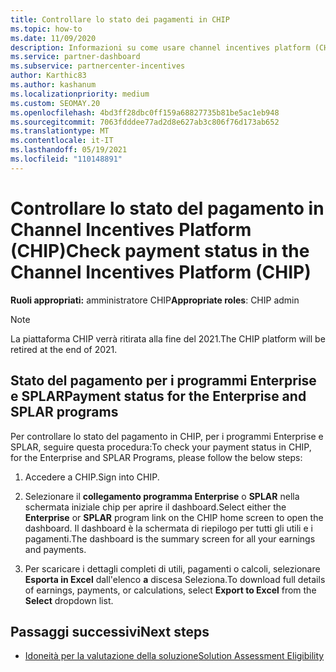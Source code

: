 ```yaml
---
title: Controllare lo stato dei pagamenti in CHIP
ms.topic: how-to
ms.date: 11/09/2020
description: Informazioni su come usare channel incentives platform (CHIP) per controllare lo stato del pagamento. Si noti che CHIP verrà ritirato alla fine del 2021.
ms.service: partner-dashboard
ms.subservice: partnercenter-incentives
author: Karthic83
ms.author: kashanum
ms.localizationpriority: medium
ms.custom: SEOMAY.20
ms.openlocfilehash: 4bd3ff28dbc0ff159a68827735b81be5ac1eb948
ms.sourcegitcommit: 7063fdddee77ad2d8e627ab3c806f76d173ab652
ms.translationtype: MT
ms.contentlocale: it-IT
ms.lasthandoff: 05/19/2021
ms.locfileid: "110148891"
---
```

# <a name="check-payment-status-in-the-channel-incentives-platform-chip"></a><span data-ttu-id="e870d-104">Controllare lo stato del pagamento in Channel Incentives Platform (CHIP)</span><span class="sxs-lookup"><span data-stu-id="e870d-104">Check payment status in the Channel Incentives Platform (CHIP)</span></span>

<span data-ttu-id="e870d-105">**Ruoli appropriati:** amministratore CHIP</span><span class="sxs-lookup"><span data-stu-id="e870d-105">**Appropriate roles**: CHIP admin</span></span>

>[!NOTE]
><span data-ttu-id="e870d-106">La piattaforma CHIP verrà ritirata alla fine del 2021.</span><span class="sxs-lookup"><span data-stu-id="e870d-106">The CHIP platform will be retired at the end of 2021.</span></span>

## <a name="payment-status-for-the-enterprise-and-splar-programs"></a><span data-ttu-id="e870d-107">Stato del pagamento per i programmi Enterprise e SPLAR</span><span class="sxs-lookup"><span data-stu-id="e870d-107">Payment status for the Enterprise and SPLAR programs</span></span>

<span data-ttu-id="e870d-108">Per controllare lo stato del pagamento in CHIP, per i programmi Enterprise e SPLAR, seguire questa procedura:</span><span class="sxs-lookup"><span data-stu-id="e870d-108">To check your payment status in CHIP, for the Enterprise and SPLAR Programs, please follow the below steps:</span></span>

1. <span data-ttu-id="e870d-109">Accedere a CHIP.</span><span class="sxs-lookup"><span data-stu-id="e870d-109">Sign into CHIP.</span></span>
 
1. <span data-ttu-id="e870d-110">Selezionare il **collegamento programma Enterprise** o **SPLAR** nella schermata iniziale chip per aprire il dashboard.</span><span class="sxs-lookup"><span data-stu-id="e870d-110">Select either the **Enterprise** or **SPLAR** program link on the CHIP home screen to open the dashboard.</span></span> <span data-ttu-id="e870d-111">Il dashboard è la schermata di riepilogo per tutti gli utili e i pagamenti.</span><span class="sxs-lookup"><span data-stu-id="e870d-111">The dashboard is the summary screen for all your earnings and payments.</span></span>
 
1. <span data-ttu-id="e870d-112">Per scaricare i dettagli completi di utili, pagamenti o calcoli, selezionare  **Esporta in Excel** dall'elenco **a** discesa Seleziona.</span><span class="sxs-lookup"><span data-stu-id="e870d-112">To download full details of earnings, payments, or calculations, select  **Export to Excel** from the **Select** dropdown list.</span></span>

## <a name="next-steps"></a><span data-ttu-id="e870d-113">Passaggi successivi</span><span class="sxs-lookup"><span data-stu-id="e870d-113">Next steps</span></span>

- [<span data-ttu-id="e870d-114">Idoneità per la valutazione della soluzione</span><span class="sxs-lookup"><span data-stu-id="e870d-114">Solution Assessment Eligibility</span></span>](chip-solution-assessment.md) 
